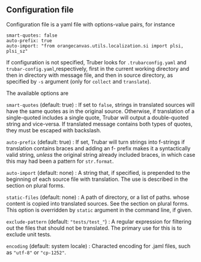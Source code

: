 ## Configuration file

Configuration file is a yaml file with options-value pairs, for instance

```
smart-quotes: false
auto-prefix: true
auto-import: "from orangecanvas.utils.localization.si import plsi, plsi_sz"
```

If configuration is not specified, Truber looks for `.trubarconfig.yaml` and `trubar-config.yaml`,respectively, first in the current working directory and then in directory with message file, and then in source directory, as specified by `-s` argument (only for `collect` and `translate`).

The available options are

`smart-quotes` (default: true)
: If set to `false`, strings in translated sources will have the same quotes as in the original source. Otherwise, if translation of a single-quoted includes a single quote, Trubar will output a double-quoted string and vice-versa. If translated message contains both types of quotes, they must be escaped with backslash.

`auto-prefix` (default: true)
: If set, Trubar will turn strings into f-strings if translation contains braces and adding an f- prefix makes it a syntactically valid string, *unless* the original string already included braces, in which case this may had been a pattern for `str.format`.

`auto-import` (default: none)
: A string that, if specified, is prepended to the beginning of each source file with translation. The use is described in the section on plural forms.

`static-files` (default: none)
: A path of directory, or a list of paths. whose content is copied into translated sources. See the section on plural forms. This option is overridden by `static` argument in the command line, if given.

`exclude-pattern` (default: `"tests/test_"`)
: A regular expression for filtering out the files that should not be translated. The primary use for this is to exclude unit tests.

`encoding` (default: system locale)
: Characted encoding for .jaml files, such as `"utf-8"` or `"cp-1252"`.

